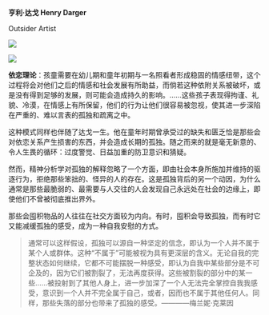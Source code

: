 **亨利·达戈 Henry Darger**

Outsider Artist

![](/assets/220px-Henry_Darger.jpg)

![](/assets/Untitled.jpeg)

**依恋理论**：孩童需要在幼儿期和童年初期与一名照看者形成稳固的情感纽带，这个过程将会对他们之后的情感和社会发展有所助益，而倘若这种依附关系被破坏，或是没有得到足够的发展，则可能会造成持久的影响。……这些孩子表现得拘谨、礼貌、冷漠，在情感上有所保留，他们的行为让他们很容易被忽视，使其进一步深陷在严重的、难以言表的孤独和疏离之中。

这种模式同样也伴随了达戈一生。他在童年时期曾承受过的缺失和匮乏恰是那些会对依恋关系产生损害的东西，并会造成长期的孤独。随之而来的就是毫无新意的、令人生畏的循环：过度警觉、日益加重的防卫意识和猜疑。

然而，精神分析学对孤独的解释忽略了一个方面，即由社会本身所施加并维持的驱逐行为，拒绝那些笨拙的、怪异的人的存在。这是孤独背后的另一个动因，为什么通常是那些最脆弱的、最需要与人交往的人会发现自己永远处在社会的边缘上，即使他们不曾被彻底推出界外。

那些会囤积物品的人往往在社交方面较为内向。有时，囤积会导致孤独，而有时它又能减缓孤独的感受，成为一种自我安慰的方式。

> 通常可以这样假设，孤独可以源自一种坚定的信念，即认为一个人并不属于某个人或群体。这种“不属于”可能被视为具有更深层的含义。无论自我的完整状态如何继续，它都不可能摆脱一种感受，即认为自我中某些部分是不可企及的，因为它们被割裂了，无法再度获得。这些被割裂的部分中的某一些……被投射到了其他人身上，进一步加深了一个人无法完全掌控自我我感受，意识到一个人并不完全属于自己，或者，因而也不属于其他任何人。同样，那些失落的部分也带来了孤独的感受。————梅兰妮·克莱因

